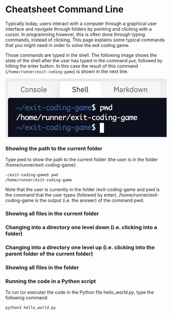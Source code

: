 # Cheatsheet Command Line
Typically today, users interact with a computer through a graphical user interface and navigate through folders by pointing and clicking with a cursor. In programming however, this is often done through typing commands, instead of clicking. This page explains some typical commands that you might need in order to solve the exit coding game.

Those commands are typed in the shell. The following image shows the state of the shell after the user has typed in the command `pwd`, followed by hitting the enter button. In this case the result of this command (`/home/runner/exit-coding-game`) is shown in the next line.

![typing commands in the repl.it shell](../img/shell.png?raw=true)


### Showing the path to the current folder
Type pwd to show the path to the current folder (the user is in the folder /home/runner/exit-coding-game):
```console
~/exit-coding-game$ pwd
/home/runner/exit-coding-game
```
Note that the user is currently in the folder /exit-coding-game and pwd is the command that the user types (followed by enter). 
/home/runner/exit-coding-game is the output (i.e. the answer) of the command pwd.

### Showing all files in the current folder

### Changing into a directory one level down (i.e. clicking into a folder)

### Changing into a directory one level up (i.e. clicking into the parent folder of the current folder)

### Showing all files in the folder

### Running the code in a Python script

To run (or execute) the code in the Python file hello_world.py, type the following command:
```shell
python3 hello_world.py
```

